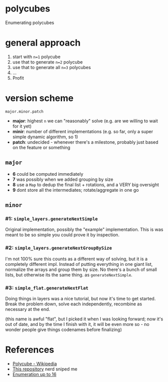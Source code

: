 # polycubes

Enumerating polycubes

# general approach

1. start with `n=1` polycube
1. use that to generate `n=2` polycube
1. use that to generate all `n=3` polycubes
1. …
1. Profit

# version scheme

`major.minor.patch`
 - **major**: highest `n` we can "reasonably" solve (e.g. are we willing to wait for it yet)
 - **minir**: number of different implementations (e.g. so far, only a super simple dynamic algorithm, so 1)
 - **patch**: undecided - whenever there's a milestone, probably just based on the feature or something

## `major`
- **6** could be computed immediately
- **7** was possibly when we added grouping by size
- **8** use a `Map` to dedup the final list + rotations, and a VERY big oversight
- **9** dont store all the intermediates; rotate/aggregate in one go

## `minor`

### **#1:** `simple_layers.generateNextSimple`

Original implementation, possibly the "example" implementation. This is was meant to be so simple you could prove it by inspection.

### **#2:** `simple_layers.generateNextGroupBySize`

I'm not 100% sure this counts as a different way of solving, but it is a completely different impl. Instead of putting everything in one giant list, normalize the arrays and group them by size. No there's a bunch of small lists, but otherwise its the same thing. as `generateNextSimple`.

### **#3:** `simple_flat.generateNextFlat`

Doing things in layers was a nice tutorial, but now it's time to get started. Break the problem down, solve each independently, recombine as necessary at the end.

(this name is awful "flat", but I picked it when I was looking forward; now it's out of date, and by the time I finish with it, it will be even more so - no wonder people give things codenames before finalizing)

# References
- [Polycube - Wikipedia](https://en.wikipedia.org/wiki/Polycube)
- [This repository](https://github.com/mikepound/cubes/) nerd sniped me
- [Enumeration up to 16](http://kevingong.com/Polyominoes/Enumeration.html)
